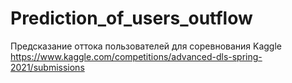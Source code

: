 # Prediction_of_users_outflow
Предсказание оттока пользователей для соревнования Kaggle https://www.kaggle.com/competitions/advanced-dls-spring-2021/submissions
